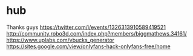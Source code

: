 # hub
Thanks guys 
https://twitter.com/i/events/1326313910589419521
http://community.robo3d.com/index.php?members/biggmathews.34161/
https://www.uplabs.com/vbucks_generator
https://sites.google.com/view/onlyfans-hack-onlyfans-free/home
